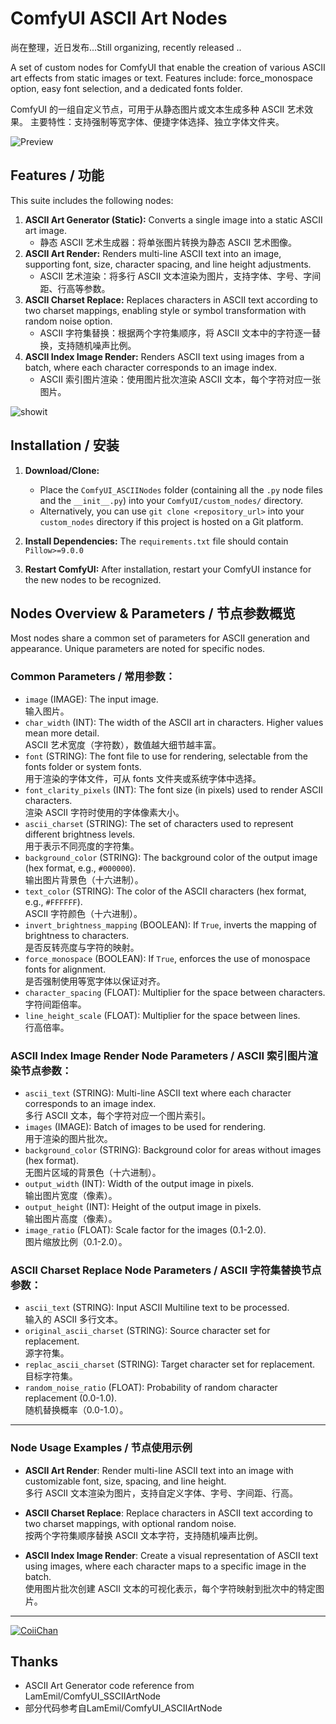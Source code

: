 # ComfyUI ASCII Art Nodes

尚在整理，近日发布...Still organizing, recently released ..

A set of custom nodes for ComfyUI that enable the creation of various ASCII art effects from static images or text.
Features include: force_monospace option, easy font selection, and a dedicated fonts folder.

ComfyUI 的一组自定义节点，可用于从静态图片或文本生成多种 ASCII 艺术效果。
主要特性：支持强制等宽字体、便捷字体选择、独立字体文件夹。

![Preview](https://github.com/CoiiChan/ComfyUI_ASCIIArtNodeCoii/blob/main/example/CoiiNodeScreenShot.png)

## Features / 功能

This suite includes the following nodes:

1.  **ASCII Art Generator (Static):** Converts a single image into a static ASCII art image.
    - 静态 ASCII 艺术生成器：将单张图片转换为静态 ASCII 艺术图像。
2.  **ASCII Art Render:** Renders multi-line ASCII text into an image, supporting font, size, character spacing, and line height adjustments.
    - ASCII 艺术渲染：将多行 ASCII 文本渲染为图片，支持字体、字号、字间距、行高等参数。
3.  **ASCII Charset Replace:** Replaces characters in ASCII text according to two charset mappings, enabling style or symbol transformation with random noise option.
    - ASCII 字符集替换：根据两个字符集顺序，将 ASCII 文本中的字符逐一替换，支持随机噪声比例。
4.  **ASCII Index Image Render:** Renders ASCII text using images from a batch, where each character corresponds to an image index.
    - ASCII 索引图片渲染：使用图片批次渲染 ASCII 文本，每个字符对应一张图片。

![showit](https://github.com/CoiiChan/ComfyUI_ASCIIArtNodeCoii/blob/main/example/example.png)
## Installation / 安装

1.  **Download/Clone:**
    * Place the `ComfyUI_ASCIINodes` folder (containing all the `.py` node files and the `__init__.py`) into your `ComfyUI/custom_nodes/` directory.
    * Alternatively, you can use `git clone <repository_url>` into your `custom_nodes` directory if this project is hosted on a Git platform.

2.  **Install Dependencies:**
    The `requirements.txt` file should contain `Pillow>=9.0.0`

3.  **Restart ComfyUI:** After installation, restart your ComfyUI instance for the new nodes to be recognized.


## Nodes Overview & Parameters / 节点参数概览

Most nodes share a common set of parameters for ASCII generation and appearance. Unique parameters are noted for specific nodes.

### Common Parameters / 常用参数：

* `image` (IMAGE): The input image.  
  输入图片。
* `char_width` (INT): The width of the ASCII art in characters. Higher values mean more detail.  
  ASCII 艺术宽度（字符数），数值越大细节越丰富。
* `font` (STRING): The font file to use for rendering, selectable from the fonts folder or system fonts.  
  用于渲染的字体文件，可从 fonts 文件夹或系统字体中选择。
* `font_clarity_pixels` (INT): The font size (in pixels) used to render ASCII characters.  
  渲染 ASCII 字符时使用的字体像素大小。
* `ascii_charset` (STRING): The set of characters used to represent different brightness levels.  
  用于表示不同亮度的字符集。
* `background_color` (STRING): The background color of the output image (hex format, e.g., `#000000`).  
  输出图片背景色（十六进制）。
* `text_color` (STRING): The color of the ASCII characters (hex format, e.g., `#FFFFFF`).  
  ASCII 字符颜色（十六进制）。
* `invert_brightness_mapping` (BOOLEAN): If `True`, inverts the mapping of brightness to characters.  
  是否反转亮度与字符的映射。
* `force_monospace` (BOOLEAN): If `True`, enforces the use of monospace fonts for alignment.  
  是否强制使用等宽字体以保证对齐。
* `character_spacing` (FLOAT): Multiplier for the space between characters.  
  字符间距倍率。
* `line_height_scale` (FLOAT): Multiplier for the space between lines.  
  行高倍率。

### ASCII Index Image Render Node Parameters / ASCII 索引图片渲染节点参数：

* `ascii_text` (STRING): Multi-line ASCII text where each character corresponds to an image index.  
  多行 ASCII 文本，每个字符对应一个图片索引。
* `images` (IMAGE): Batch of images to be used for rendering.  
  用于渲染的图片批次。
* `background_color` (STRING): Background color for areas without images (hex format).  
  无图片区域的背景色（十六进制）。
* `output_width` (INT): Width of the output image in pixels.  
  输出图片宽度（像素）。
* `output_height` (INT): Height of the output image in pixels.  
  输出图片高度（像素）。
* `image_ratio` (FLOAT): Scale factor for the images (0.1-2.0).  
  图片缩放比例（0.1-2.0）。

### ASCII Charset Replace Node Parameters / ASCII 字符集替换节点参数：

* `ascii_text` (STRING): Input ASCII Multiline text to be processed.  
  输入的 ASCII 多行文本。
* `original_ascii_charset` (STRING): Source character set for replacement.  
  源字符集。
* `replac_ascii_charset` (STRING): Target character set for replacement.  
  目标字符集。
* `random_noise_ratio` (FLOAT): Probability of random character replacement (0.0-1.0).  
  随机替换概率（0.0-1.0）。

---

### Node Usage Examples / 节点使用示例

- **ASCII Art Render**: Render multi-line ASCII text into an image with customizable font, size, spacing, and line height.  
  多行 ASCII 文本渲染为图片，支持自定义字体、字号、字间距、行高。

- **ASCII Charset Replace**: Replace characters in ASCII text according to two charset mappings, with optional random noise.  
  按两个字符集顺序替换 ASCII 文本字符，支持随机噪声比例。

- **ASCII Index Image Render**: Create a visual representation of ASCII text using images, where each character maps to a specific image in the batch.  
  使用图片批次创建 ASCII 文本的可视化表示，每个字符映射到批次中的特定图片。

---
[![CoiiChan](https://avatars.githubusercontent.com/u/49615294?v=4)](https://github.com/CoiiChan)
## Thanks

- ASCII Art Generator code reference from LamEmil/ComfyUI_SSCIIArtNode
- 部分代码参考自LamEmil/ComfyUI_ASCIIArtNode

